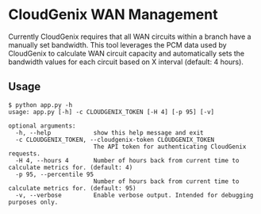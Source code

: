 # CloudGenix WAN Management

Currently CloudGenix requires that all WAN circuits within a branch have a manually set bandwidth. This tool leverages the PCM data used by CloudGenix to calculate WAN circuit capacity and automatically sets the bandwidth values for each circuit based on X interval (default: 4 hours).

## Usage

```
$ python app.py -h
usage: app.py [-h] -c CLOUDGENIX_TOKEN [-H 4] [-p 95] [-v]

optional arguments:
  -h, --help            show this help message and exit
  -c CLOUDGENIX_TOKEN, --cloudgenix-token CLOUDGENIX_TOKEN
                        The API token for authenticating CloudGenix requests.
  -H 4, --hours 4       Number of hours back from current time to calculate metrics for. (default: 4)
  -p 95, --percentile 95
                        Number of hours back from current time to calculate metrics for. (default: 95)
  -v, --verbose         Enable verbose output. Intended for debugging purposes only.
```